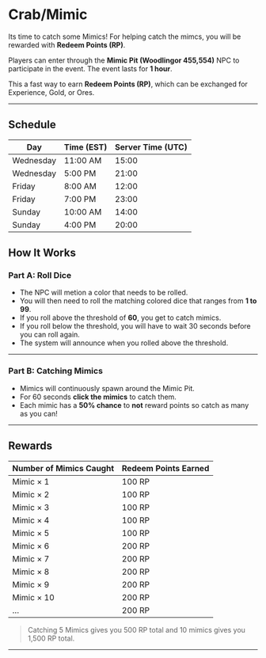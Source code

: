 # Crab/Mimic

Its time to catch some Mimics! For helping catch the mimcs, you will be rewarded with **Redeem Points (RP)**.

Players can enter through the **Mimic Pit (Woodlingor 455,554)** NPC to participate in the event. The event lasts for **1 hour**.

This a fast way to earn **Redeem Points (RP)**, which can be exchanged for Experience, Gold, or Ores.

---

## Schedule

| Day       | Time (EST) | Server Time (UTC) |
| --------- | ---------- | ----------------- |
| Wednesday | 11:00 AM   | 15:00             |
| Wednesday | 5:00 PM    | 21:00             |
| Friday    | 8:00 AM    | 12:00             |
| Friday    | 7:00 PM    | 23:00             |
| Sunday    | 10:00 AM   | 14:00             |
| Sunday    | 4:00 PM    | 20:00             |


## How It Works

### Part A: Roll Dice

- The NPC will metion a color that needs to be rolled.  
- You will then need to roll the matching colored dice that ranges from **1 to 99**.  
- If you roll above the threshold of **60**, you get to catch mimics.  
- If you roll below the threshold, you will have to wait 30 seconds before you can roll again.  
- The system will announce when you rolled above the threshold.  


---
### Part B: Catching Mimics

- Mimics will continuously spawn around the Mimic Pit.  
- For 60 seconds **click the mimics** to catch them.  
- Each mimic has a **50% chance** to **not** reward points so catch as many as you can!

---

## Rewards

| Number of Mimics Caught | Redeem Points Earned |
| ----------------------- | -------------------- |
| Mimic × 1               | 100 RP               |
| Mimic × 2               | 100 RP               |
| Mimic × 3               | 100 RP               |
| Mimic × 4               | 100 RP               |
| Mimic × 5               | 100 RP               |
| Mimic × 6               | 200 RP               |
| Mimic × 7               | 200 RP               |
| Mimic × 8               | 200 RP               |
| Mimic × 9               | 200 RP               |
| Mimic × 10              | 200 RP               |
| …                       | 200 RP               |


> Catching 5 Mimics gives you 500 RP total and 10 mimics gives you 1,500 RP total.

---

